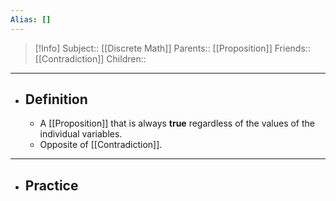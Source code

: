 ```yaml
---
Alias: []
---
```

> [!Info]
> Subject:: [[Discrete Math]]
> Parents:: [[Proposition]]
> Friends:: [[Contradiction]]
> Children:: 
---
- ## Definition
	- A [[Proposition]] that is always **true** regardless of the values of the individual variables.
	- Opposite of [[Contradiction]].
---
- ## Practice